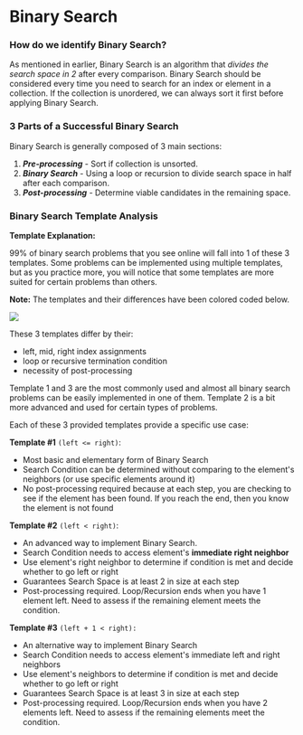 # Binary Search

### **How do we identify Binary Search?**

As mentioned in earlier, Binary Search is an algorithm that _divides the search space in 2_ after every comparison. Binary Search should be considered every time you need to search for an index or element in a collection. If the collection is unordered, we can always sort it first before applying Binary Search.

### **3 Parts of a Successful Binary Search**

Binary Search is generally composed of 3 main sections:

1. _**Pre-processing**_ - Sort if collection is unsorted.
2. _**Binary Search**_ - Using a loop or recursion to divide search space in half after each comparison.
3. _**Post-processing**_ - Determine viable candidates in the remaining space.

### Binary Search Template Analysis

**Template Explanation:**

99% of binary search problems that you see online will fall into 1 of these 3 templates. Some problems can be implemented using multiple templates, but as you practice more, you will notice that some templates are more suited for certain problems than others.

**Note:** The templates and their differences have been colored coded below.

![](https://leetcode.com/explore/learn/card/binary-search/136/template-analysis/Figures/binary_search/Template_Diagram.png)

These 3 templates differ by their:

* left, mid, right index assignments
* loop or recursive termination condition
* necessity of post-processing

Template 1 and 3 are the most commonly used and almost all binary search problems can be easily implemented in one of them. Template 2 is a bit more advanced and used for certain types of problems.

Each of these 3 provided templates provide a specific use case:

**Template \#1** `(left <= right)`:

* Most basic and elementary form of Binary Search
* Search Condition can be determined without comparing to the element's neighbors \(or use specific elements around it\)
* No post-processing required because at each step, you are checking to see if the element has been found. If you reach the end, then you know the element is not found

**Template \#2** `(left < right)`:

* An advanced way to implement Binary Search.
* Search Condition needs to access element's **immediate right neighbor**
* Use element's right neighbor to determine if condition is met and decide whether to go left or right
* Guarantees Search Space is at least 2 in size at each step
* Post-processing required. Loop/Recursion ends when you have 1 element left. Need to assess if the remaining element meets the condition.

**Template \#3** `(left + 1 < right):`

* An alternative way to implement Binary Search
* Search Condition needs to access element's immediate left and right neighbors
* Use element's neighbors to determine if condition is met and decide whether to go left or right
* Guarantees Search Space is at least 3 in size at each step
* Post-processing required. Loop/Recursion ends when you have 2 elements left. Need to assess if the remaining elements meet the condition.

